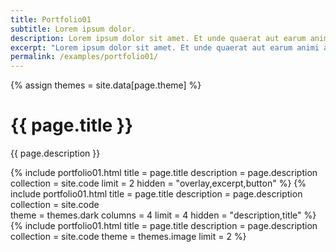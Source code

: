 ```yaml
---
title: Portfolio01
subtitle: Lorem ipsum dolor.
description: Lorem ipsum dolor sit amet. Et unde quaerat aut earum animi aut explicabo saepe qui quibusdam accusamus ut velit asperiores vel natus temporibus. Qui sapiente saepe qui totam saepe est suscipit quia vel error provident cum omnis eius aut galisum rem nulla dolor? Qui internos voluptas est nulla odit est temporibus expedita eos quidem cumque. Ea voluptates eligendi quo rerum libero et molestiae harum vel fugit magni et cupiditate optio At quia consequuntur ut exercitationem laboriosam. Cum blanditiis voluptatibus At amet sunt At quia deleniti id quibusdam neque ut odio placeat.
excerpt: "Lorem ipsum dolor sit amet. Et unde quaerat aut earum animi aut explicabo saepe qui quibusdam accusamus ut velit asperiores vel natus temporibus."
permalink: /examples/portfolio01/
---
```


{% assign themes = site.data[page.theme] %}
<h1>{{ page.title }}</h1>
<p class = "text-justify">{{ page.description }}</p>

{% include portfolio01.html     title = page.title 
                                description = page.description 
                                collection = site.code 
                                limit = 2 
                                hidden = "overlay,excerpt,button" %}
{% include portfolio01.html     title = page.title 
                                description = page.description 
                                collection = site.code  
                                theme = themes.dark
                                columns = 4 
                                limit = 4 
                                hidden = "description,title" %}
{% include portfolio01.html     title = page.title 
                                description = page.description 
                                collection = site.code 
                                theme = themes.image
                                limit = 2 %}

